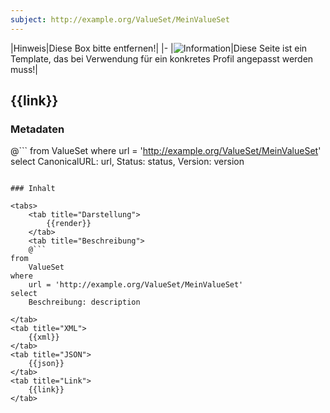 ```yaml
---
subject: http://example.org/ValueSet/MeinValueSet
---
```

|Hinweis|Diese Box bitte entfernen!|
|-
|![Information](https://wiki.hl7.de/images/thumb/Under_construction_icon-blue.svg/100px-Under_construction_icon-blue.svg.png)|Diese Seite ist ein Template, das bei Verwendung für ein konkretes Profil angepasst werden muss!|


## {{link}}

### Metadaten

@```
from
	ValueSet
where
	url = 'http://example.org/ValueSet/MeinValueSet'
select
	CanonicalURL: url, Status: status, Version: version
```

### Inhalt

<tabs>
    <tab title="Darstellung">      
        {{render}}
    </tab>
    <tab title="Beschreibung">
    @```
from
	ValueSet
where
	url = 'http://example.org/ValueSet/MeinValueSet'
select
	Beschreibung: description
```
    </tab>
    <tab title="XML">      
        {{xml}}
    </tab>
    <tab title="JSON">
        {{json}}
    </tab>
    <tab title="Link">
        {{link}}
    </tab>
</tabs>

